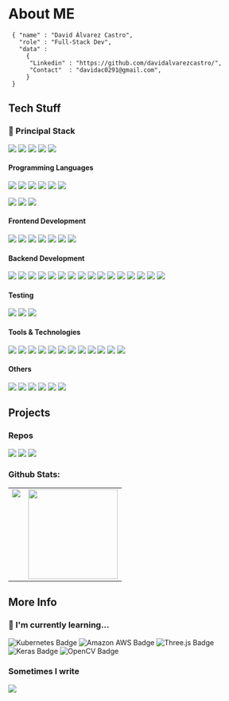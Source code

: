 # About ME

```shell
 { "name" : "David Álvarez Castro",
   "role" : "Full-Stack Dev",
   "data" : 
     { 
      "Linkedin" : "https://github.com/davidalvarezcastro/", 
      "Contact"  : "davidac0291@gmail.com",
     }
 }
```
## Tech Stuff
<h3> 🚀 Principal Stack </h3> 
<p>
   <img src="https://img.shields.io/badge/Vue.js-35495E?style=for-the-badge&logo=vuedotjs&logoColor=4FC08D">
   <img src="https://img.shields.io/badge/flask-%23000.svg?style=for-the-badge&logo=flask&logoColor=white">
   <img src="https://img.shields.io/badge/MariaDB-003545?style=for-the-badge&logo=mariadb&logoColor=white">
   <img src="https://img.shields.io/badge/MongoDB-white?style=for-the-badge&logo=mongodb&logoColor=4EA94B">
   <img src="https://img.shields.io/badge/docker-%230db7ed.svg?style=for-the-badge&logo=docker&logoColor=white">
</p>
  
<h4>Programming Languages</h4>
<p>
  <img src="https://img.shields.io/badge/javascript-%23323330.svg?style=for-the-badge&logo=javascript&logoColor=%23F7DF1E">
  <img src="https://img.shields.io/badge/TypeScript-007ACC?style=for-the-badge&logo=typescript&logoColor=white">
  <img src="https://img.shields.io/badge/python-3670A0?style=for-the-badge&logo=python&logoColor=ffdd54">
  <img src="https://img.shields.io/badge/php-%23777BB4.svg?style=for-the-badge&logo=php&logoColor=white">
  <img src="https://img.shields.io/badge/c++-%2300599C.svg?style=for-the-badge&logo=c%2B%2B&logoColor=white">
  <img src="https://img.shields.io/badge/java-%23ED8B00.svg?style=for-the-badge&logo=java&logoColor=white">
</p>
<p>
  <img src="https://img.shields.io/badge/shell_script-%23121011.svg?style=for-the-badge&logo=gnu-bash&logoColor=white">
  <img src="https://img.shields.io/badge/go-%2300ADD8.svg?style=for-the-badge&logo=go&logoColor=white">
  <img src="https://img.shields.io/badge/dart-%230175C2.svg?style=for-the-badge&logo=dart&logoColor=white">
</p>
<h4>Frontend Development</h4>
<p>
  <img src="https://img.shields.io/badge/Vue.js-35495E?style=for-the-badge&logo=vuedotjs&logoColor=4FC08D">
  <img src="https://img.shields.io/badge/vite-%23646CFF.svg?style=for-the-badge&logo=vite&logoColor=white">
  <img src="https://img.shields.io/badge/Vuetify-1867C0?logo=vuetify&logoColor=fff&style=for-the-badge">
  <img src="https://img.shields.io/badge/React-20232A?style=for-the-badge&logo=react&logoColor=61DAFB">
  <img src="https://img.shields.io/badge/chart.js-F5788D.svg?style=for-the-badge&logo=chart.js&logoColor=white">
  <img src="https://img.shields.io/badge/HTML5-E34F26?style=for-the-badge&logo=html5&logoColor=white">
  <img src="https://img.shields.io/badge/CSS3-1572B6?style=for-the-badge&logo=css3&logoColor=white">
</p>
<h4>Backend Development</h4>
<p>
  <img src="https://img.shields.io/badge/flask-%23000.svg?style=for-the-badge&logo=flask&logoColor=white">
  <img src="https://img.shields.io/badge/MQTT-606?logo=mqtt&logoColor=fff&style=for-the-badge">
  <img src="https://img.shields.io/badge/Rabbitmq-FF6600?style=for-the-badge&logo=rabbitmq&logoColor=white">
  <img src="https://img.shields.io/badge/Apache%20Kafka-000?style=for-the-badge&logo=apachekafka">
  <img src="https://img.shields.io/badge/JWT-black?style=for-the-badge&logo=JSON%20web%20tokens">
  <img src="https://img.shields.io/badge/symfony-%23000000.svg?style=for-the-badge&logo=symfony&logoColor=white">
  <img src="https://img.shields.io/badge/Express.js-000000?style=for-the-badge&logo=express&logoColor=white">
  <img src="https://img.shields.io/badge/MongoDB-white?style=for-the-badge&logo=mongodb&logoColor=4EA94B">
   <img src="https://img.shields.io/badge/Mongoose-00C58E?style=for-the-badge">
  <img src="https://img.shields.io/badge/MySQL-005C84?style=for-the-badge&logo=mysql&logoColor=white">
  <img src="https://img.shields.io/badge/sqlite-%2307405e.svg?style=for-the-badge&logo=sqlite&logoColor=white">
  <img src="https://img.shields.io/badge/redis-%23DD0031.svg?style=for-the-badge&logo=redis&logoColor=white">
  <img src="https://img.shields.io/badge/cassandra-%231287B1.svg?style=for-the-badge&logo=apache-cassandra&logoColor=white">
  <img src="https://img.shields.io/badge/-ElasticSearch-005571?style=for-the-badge&logo=elasticsearch">
  <img src="https://img.shields.io/badge/Elastic%20Stack-005571?logo=elasticstack&logoColor=fff&style=for-the-badge">
  <img src="https://img.shields.io/badge/Hugo-black.svg?style=for-the-badge&logo=Hugo">
</p>
<h4>Testing</h4>
<p>
  <img src="https://img.shields.io/badge/Pytest-0A9EDC?logo=pytest&logoColor=fff&style=for-the-badge">
  <img src="https://img.shields.io/badge/Vitest-6E9F18?logo=vitest&logoColor=fff&style=for-the-badge">
  <img src="https://img.shields.io/badge/-selenium-%43B02A?style=for-the-badge&logo=selenium&logoColor=white">
</p>
<h4>Tools & Technologies</h4>
<p>
  <img src="https://img.shields.io/badge/Kibana-005571?logo=kibana&logoColor=fff&style=for-the-badge"/>
  <img src="https://img.shields.io/badge/Visual%20Studio%20Code-007ACC?logo=visualstudiocode&logoColor=fff&style=for-the-badge">
  <img src="https://img.shields.io/badge/Git-F05032?style=for-the-badge&logo=git&logoColor=white">
  <img src="https://img.shields.io/badge/gitlab%20ci-%23181717.svg?style=for-the-badge&logo=gitlab&logoColor=white">
  <img src="https://img.shields.io/badge/Docker-2496ED?logo=docker&logoColor=fff&style=for-the-badge">
  <img src="https://img.shields.io/badge/ansible-%231A1918.svg?style=for-the-badge&logo=ansible&logoColor=white">
  <img src="https://img.shields.io/badge/Postman-FF6C37?style=for-the-badge&logo=Postman&logoColor=white">
  <img src="https://img.shields.io/badge/-Arduino-00979D?style=for-the-badge&logo=Arduino&logoColor=white">
  <img src="https://img.shields.io/badge/-RaspberryPi-C51A4A?style=for-the-badge&logo=Raspberry-Pi">
  <img src="https://img.shields.io/badge/Linux-FCC624?style=for-the-badge&logo=linux&logoColor=black">
  <img src="https://img.shields.io/badge/tmux-1BB91F?logo=tmux&logoColor=fff&style=for-the-badge">
  <img src="https://img.shields.io/badge/mosquitto-%233C5280.svg?style=for-the-badge&logo=eclipsemosquitto&logoColor=white">
</p>
<h4>Others</h4>
<p>
  <img src="https://img.shields.io/badge/latex-%23008080.svg?style=for-the-badge&logo=latex&logoColor=white">
  <img src="https://img.shields.io/badge/markdown-%23000000.svg?style=for-the-badge&logo=markdown&logoColor=white">
  <img src="https://img.shields.io/badge/ESLint-4B3263?style=for-the-badge&logo=eslint&logoColor=white">
  <img src="https://img.shields.io/badge/-Swagger-%23Clojure?style=for-the-badge&logo=swagger&logoColor=white">
  <img src="https://img.shields.io/badge/Inkscape-000?logo=inkscape&logoColor=fff&style=for-the-badge">
  <img src="https://img.shields.io/badge/GIMP-5C5543?logo=gimp&logoColor=fff&style=for-the-badge">
</p>

## Projects

### Repos

[![](https://github-readme-stats.vercel.app/api/pin/?username=davidalvarezcastro&repo=TFM_IRRIAPP&bg_color=45,fc00ff,00dbde&title_color=fff&text_color=fff)](https://github.com/davidalvarezcastro/TFM_IRRIAPP)
[![](https://github-readme-stats.vercel.app/api/pin/?username=davidalvarezcastro&repo=vue-intro-demo&bg_color=45,fc00ff,00dbde&title_color=fff&text_color=fff)](https://github.com/davidalvarezcastro/vue-intro-demo)
[![](https://github-readme-stats.vercel.app/api/pin/?username=davidalvarezcastro&repo=vue_admin_template&bg_color=45,fc00ff,00dbde&title_color=fff&text_color=fff)](https://github.com/davidalvarezcastro/vue_admin_template)

### Github Stats:
<table>
  <tr>
    <td valign="top"><img src="https://github-readme-stats.vercel.app/api/top-langs/?username=davidalvarezcastro&theme=radical&card_width=450em)](https://github.com/davidalvarezcastro/davidalvarezcastro/github-readme-stats"/></td>
    <td valign="top"><img height="180em" src="https://github-readme-stats.vercel.app/api?username=davidalvarezcastro&show_icons=true&hide_border=true&&count_private=true&include_all_commits=true&theme=radical&hide_stars=false" /></td>
  </tr>
</table>

## More Info

### 🌱 I'm currently learning...

![Kubernetes Badge](https://img.shields.io/badge/Kubernetes-326CE5?logo=kubernetes&logoColor=fff&style=for-the-badge)
![Amazon AWS Badge](https://img.shields.io/badge/Amazon%20AWS-232F3E?logo=amazonaws&logoColor=fff&style=for-the-badge)
![Three.js Badge](https://img.shields.io/badge/Three.js-000?logo=threedotjs&logoColor=fff&style=for-the-badge)
![Keras Badge](https://img.shields.io/badge/Keras-D00000?logo=keras&logoColor=fff&style=for-the-badge)
![OpenCV Badge](https://img.shields.io/badge/OpenCV-5C3EE8?logo=opencv&logoColor=fff&style=for-the-badge)

### Sometimes I write

<a href="https://medium.com/@davidac0291">  <img src="https://img.shields.io/badge/Medium-12100E?style=for-the-badge&logo=medium&logoColor=white"></a>